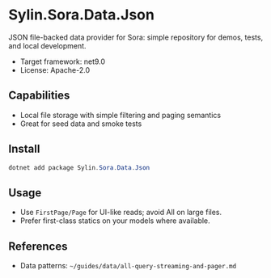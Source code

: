 # Sylin.Sora.Data.Json

JSON file-backed data provider for Sora: simple repository for demos, tests, and local development.

- Target framework: net9.0
- License: Apache-2.0

## Capabilities
- Local file storage with simple filtering and paging semantics
- Great for seed data and smoke tests

## Install

```powershell
dotnet add package Sylin.Sora.Data.Json
```

## Usage
- Use `FirstPage/Page` for UI-like reads; avoid All on large files.
- Prefer first-class statics on your models where available.

## References
- Data patterns: `~/guides/data/all-query-streaming-and-pager.md`

